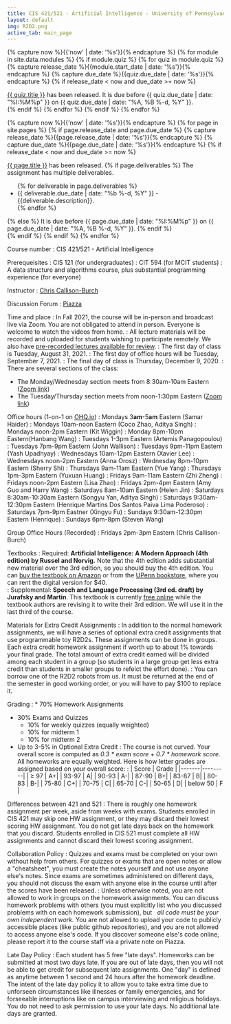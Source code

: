 ```yaml
---
title: CIS 421/521 - Artificial Intelligence - University of Pennsylvania
layout: default
img: R2D2.png
active_tab: main_page 
---
```


<!--
<div class="alert alert-danger" markdown="1">
**Waitlist update**: I added a second session with addition 200 spaces to the course.  That session meets Mondays and Wednesdays at 8:30am-10am in Heilmeier auditorium.  You can get a permit by signing up on [CIS Waitlist System](https://forms.cis.upenn.edu/waitlist/index.php) for CIS421/521-402.

For  questions about the waitlist or registration, please contact Lee Dukes - ldukes@seas.upenn.edu.
</div>
-->

<!--
	If you have a question about the waitlist system you can email Lee Dukes ldukes@seas.upenn.edu.  
In order to be considered for a permit for the course, you must complete the first assignment by its due date.



To register for CIS 421/521 you should sign yourself up for the [CIS Waitlist System](https://forms.cis.upenn.edu/waitlist/index.php) when it opens on April 30th.  Registration isn't available during advance registration, and you don't need to request permission of the instructor.

After you've added yourself to the waitlist, you'll get assigned a category based on your degree and how many years you have left at Penn.  

</div>
-->


<!-- Display an alert about upcoming quizzes -->
{% capture now %}{{'now' | date: '%s'}}{% endcapture %}
{% for module in site.data.modules %}
{% if module.quiz %}
{% for quiz in module.quiz %}
{% capture release_date %}{{module.start_date | date: '%s'}}{% endcapture %}
{% capture due_date %}{{quiz.due_date | date: '%s'}}{% endcapture %}
{% if release_date < now and due_date >= now %}
<div class="alert alert-info">
<a href="{{quiz.url}}">{{ quiz.title }}</a> has been released. It is due before {{ quiz.due_date | date: "%I:%M%p" }} on {{ quiz.due_date | date: "%A, %B %-d, %Y" }}.
</div>
{% endif %}
{% endfor %}
{% endif %}
{% endfor %}
<!-- End alert for upcoming quizzes -->

<!-- Display an alert about upcoming homework assignments -->
{% capture now %}{{'now' | date: '%s'}}{% endcapture %}
{% for page in site.pages %}
{% if page.release_date and page.due_date %}
{% capture release_date %}{{page.release_date | date: '%s'}}{% endcapture %}
{% capture due_date %}{{page.due_date | date: '%s'}}{% endcapture %}
{% if release_date < now and due_date >= now %}
<div class="alert alert-info">
<a href="{{page.url}}">{{ page.title }}</a> has been released.  
{% if page.deliverables %}
The assignment has multiple deliverables.
<ul>
{% for deliverable in page.deliverables %}
<li>{{ deliverable.due_date | date: "%b %-d, %Y" }} - {{deliverable.description}}.</li>
{% endfor %}
</ul>
{% else %}
It is due before {{ page.due_date | date: "%I:%M%p" }} on {{ page.due_date | date: "%A, %B %-d, %Y" }}.
{% endif %}
</div>
{% endif %}
{% endif %}
{% endfor %}
<!-- End alert for upcoming homework assignments -->
 

 



<!--


<div class="alert alert-info" markdown="1">
R2D2 ***Extra Credit*** Assignments (late submission not allowed):
* [Robot Exercise 1: Using Python to Control R2D2](r2d2_assignments/hw1/homework1.html)
* [Robot Exercise 2: Robot Navigation](r2d2_assignments/hw2/homework2.html)
* [Robot Exercise 3: Flag Capture Game using a Minimax Algorithm](r2d2_assignments/hw3/homework3.html)
* [Robot Exercise 4: Commanding Robots with Natural Language](r2d2_assignments/hw4/homework4.html)

Extra Credit Bounty Items:
* ~~Get the Python API that we developed working on Windows~~ (solved by Hanbang with Raspberry Pi)
* Find a way to communicate the robot's gyroscopic sensor info back to Python
* Develop a Python collision detection protocol 
</div>

-->



Course number
: CIS 421/521 - Artificial Intelligence

Prerequeisites
: CIS 121 (for undergraduates)
: CIT 594 (for MCIT students)
: A data structure and algorithms course, plus substantial programming experience (for everyone)

Instructor
: [Chris Callison-Burch](https://www.cis.upenn.edu/~ccb/)

Discussion Forum
: [Piazza](http://piazza.com/upenn/fall2021/cis521)

Time and place
: In Fall 2021, the course will be in-person and broadcast live via Zoom. You are not obligated to attend in person.  Everyone is welcome to watch the videos from home.
: All lecture materials will be recorded and uploaded for students wishing to participate remotely.  We also have [pre-recorded lectures available for review](modules.html).
: The first day of class is Tuesday, August 31, 2021.
: The first day of office hours will be Tuesday, September 7, 2021.
: The final day of class is Thursday, December 9, 2020.
: There are several sections of the class:
* The Monday/Wednesday section meets from 8:30am-10am Eastern ([Zoom link](https://upenn.zoom.us/j/98126042472?pwd=aHBPZDA2Tmd1aktZUUlDaW5BUjdHUT09))
* The Tuesday/Thursday section meets from noon-1:30pm Eastern ([Zoom link](https://upenn.zoom.us/j/99946920962?pwd=Z0liTlhNOUgwbHVuV3R5cTFLSVFYdz09))



Office hours (1-on-1 on [OHQ.io](https://ohq.io/courses/246))
: Mondays 3**am**-5**am** Eastern (Samar Haider)
: Mondays 10am-noon Eastern (Coco Zhao, Aditya Singh)
: Mondays noon-2pm Eastern (Kit Wiggin)
: Monday 8pm-10pm  Eastern(Hanbang Wang)
: Tuesdays 1-3pm Eastern (Artemis Panagopoulou)
: Tuesdays 7pm-9pm Eastern (John Wallison)
: Tuesdays 9pm-11pm Eastern (Yash Upadhyay)
: Wednesdays 10am-12pm Eastern (Xavier Lee)
: Wednesdays noon-2pm Eastern (Anna Orosz)
: Wednesday 8pm-10pm Eastern (Sherry Shi)
: Thursdays 9am-11am Eastern (Yue Yang)
: Thursdays 1pm-3pm Eastern (Yuxuan Huang)
: Fridays 9am-11am Eastern (Zhi Zheng)
: Fridays noon-2pm Eastern (Lisa Zhao)
: Fridays 2pm-4pm Eastern (Amy Guo and Harry Wang)
: Saturdays 8am-10am Eastern (Helen Jin)
: Saturdays 8:30am-10:30am Eastern (Songyu Yan, Aditya Singh)
: Saturdays 9:30am-12:30pm Eastern (Henrique Martins Dos Santos Paiva Lima Poderoso)
: Saturdays 7pm-9pm Eastner (Xingyu Fu)
: Sundays 9:30am-12:30pm Eastern (Henrique)
: Sundays 6pm-8pm (Steven Wang)

Group Office Hours (Recorded)
: Fridays 2pm-3pm Eastern (Chris Callison-Burch)










Textbooks
: Required: __Artificial Intelligence: A Modern Approach (4th edition) by Russel and Norvig.__ Note that the 4th edition adds substantial new material over the 3rd edition, so you should buy the 4th edition.  You can [buy the textbook on Amazon](https://www.amazon.com/Artificial-Intelligence-A-Modern-Approach/dp/0134610997/) or from the [UPenn bookstore](https://upenn.bncollege.com/shop/upenn/page/find-textbooks), where you can rent the digital version for $40.  
: Supplemental: __Speech and Language Processing (3rd ed. draft) by Jurafsky and Martin__.  This textbook is currently [free online](https://web.stanford.edu/~jurafsky/slp3/) while the textbook authors are revising it to write their 3rd edition.  We will use it in the last third of the course. 


Materials for Extra Credit Assignments
: In addition to the normal homework assignments, we will have a series of optional extra credit assignments that use programmable toy R2D2s.  These assignments can be done in groups.  Each extra credit homework assignment if worth up to about 1% towards your final grade.  The total amount of extra credit earned will be divided among each student in a group (so students in a large group get less extra credit than students in smaller groups to refelct the effort done).
: You can borrow one of the R2D2 robots from us.  It must be returned at the end of the semester in good working order, or you will have to pay $100 to replace it. 

<!--
: If you are outside of Philadelphia, you can purchase a __Sphero R2D2__.  Currently, you can buy the robot for about $100 on [Amazon](https://www.amazon.com/Sphero-R201ROW-R2-D2-App-Enabled-Droid/dp/B071KSR86B/) or $80 from [Walmart.com](https://www.walmart.com/ip/Sphero-R2-D2-App-Enabled-Droid/707617540).  If you live outside the USA, you may need to use a [3rd party shipping service](https://planetexpress.com/stores/walmart/).
: If you live outside of Philadelphia, you will also need a Raspberry Pi Sensor Pack that the TAs assembled from parts. We will send it to you if [you provide your address on this form](https://docs.google.com/forms/d/e/1FAIpQLSdGu_0Qms_RxA42QCZY0A_PrJFPNgXrVENYmZTAclrj5ZKoww/viewform?usp=sf_link).
-->

Grading 
: * 70% Homework Assignments
* 30% Exams and Quizzes 
	* 10% for weekly quizzes (equally weighted)
	* 10% for midterm 1
	* 10% for midterm 2
* Up to 3-5% in Optional Extra Credit
: The course is not curved.  Your overall score is computed as _0.3 * exam score + 0.7 * homework score_.  All homeworks are equally weighted. Here is  how letter grades are assigned based on your overall score:
: | Score	| Grade   |
|-------|---------| 
| ≥ 97 | A+| 
| 93-97	| A| 
| 90-93	| A-| 
| 87-90	| B+| 
| 83-87	| B| 
| 80-83	| B-| 
| 75-80	| C+| 
| 70-75	| C| 
| 65-70	| C-| 
| 50-65	| D| 
| below 50	| F |

Differences between 421 and 521
: There is roughly one homework assignment per week, aside from weeks with exams.  Students enrolled in CIS 421 may skip one HW assignment, or they may discard their lowest scoring HW assignment.  You do not get late days back on the homework that you discard.  Students enrolled in CIS 521 must complete all HW assignments and cannot discard their lowest scoring assignment.


Collaboration Policy
: Quizzes and exams must be completed on your own without help from others.  For quizzes or exams that are open notes or allow a "cheatsheet", you must create the notes yourself and not use anyone else's notes.  Since exams are sometimes administered on different days, you should not discuss the exam with anyone else in the course until after the scores have been released.
: Unless otherwise noted, you are not allowed to work in groups on the homework assignments. You can discuss homework problems with others (you must explicitly list who you discussed problems with on each homework submission), but   *all code must be your own independent work.*  You are not allowed to upload your code to publicly accessible places (like public github repositories), and you are not allowed to access anyone else's code.  If you discover someone else's code online, please report it to the course staff via a private note on Piazza. 



Late Day Policy
: Each student has 5 free "late days".  Homeworks can be submitted at most two days late.  If you are out of late days, then you will not be able to get credit for subsequent late assignments. One "day" is defined as anytime between 1 second and 24 hours after the homework deadline. The intent of the late day policy it to allow you to take extra time due to unforseen circumstances like illnesses or family emergencies, and for forseeable interruptions like on campus interviewing and religious holidays.  You do not need to ask permission to use your late days.  No additional late days are granted. 

